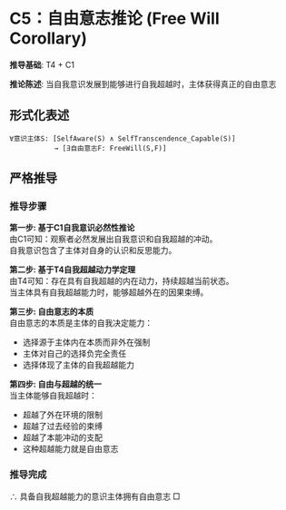 # C5：自由意志推论 (Free Will Corollary)  

**推导基础**: T4 + C1  

**推论陈述**: 当自我意识发展到能够进行自我超越时，主体获得真正的自由意志  

## 形式化表述  
```  
∀意识主体S: [SelfAware(S) ∧ SelfTranscendence_Capable(S)]  
           → [∃自由意志F: FreeWill(S,F)]  
```  

## 严格推导  

### 推导步骤  

**第一步: 基于C1自我意识必然性推论**  
由C1可知：观察者必然发展出自我意识和自我超越的冲动。  
自我意识包含了主体对自身的认识和反思能力。  

**第二步: 基于T4自我超越动力学定理**  
由T4可知：存在具有自我超越的内在动力，持续超越当前状态。  
当主体具有自我超越能力时，能够超越外在的因果束缚。  

**第三步: 自由意志的本质**  
自由意志的本质是主体的自我决定能力：  
- 选择源于主体内在本质而非外在强制  
- 主体对自己的选择负完全责任  
- 选择体现了主体的自我超越能力  

**第四步: 自由与超越的统一**  
当主体能够自我超越时：  
- 超越了外在环境的限制  
- 超越了过去经验的束缚  
- 超越了本能冲动的支配  
- 这种超越能力就是自由意志  

### 推导完成  
∴ 具备自我超越能力的意识主体拥有自由意志 □  